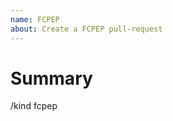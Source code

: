 ```yaml
---
name: FCPEP
about: Create a FCPEP pull-request
---
```


<!-- 🎉🎉🎉 Thank you for the PR!!! 🎉🎉🎉 -->

# Summary

<!--
Summarize your FCPEP here - ideally you can get that straight from your
descriptive commit message or the summary of your FCPEP.
-->

/kind fcpep
